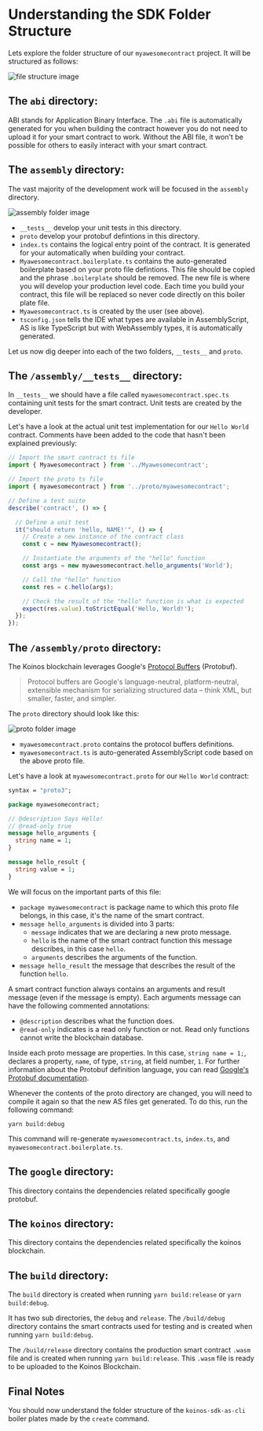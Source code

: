 # Understanding the SDK Folder Structure

Lets explore the folder structure of our `myawesomecontract` project. It will be structured as follows:

![file structure image](/images/vscode-file-structure-image.png "File structure")

## The `abi` directory:
ABI stands for Application Binary Interface. The `.abi` file is automatically generated for you when building the contract however you do not need to upload it for your smart contract to work. Without the ABI file, it won't be possible for others to easily interact with your smart contract.

## The  `assembly` directory:
The vast majority of the development work will be focused in the `assembly` directory.

![assembly folder image](/images/assembly-folder-image.png "Assembly directory")

- `__tests__` develop your unit tests in this directory.
- `proto` develop your protobuf defintions in this directory.
- `index.ts` contains the logical entry point of the contract. It is generated for your automatically when building your contract.
- `Myawesomecontract.boilerplate.ts` contains the auto-generated boilerplate based on your proto file defintions.  This file should be copied and the phrase `.boilerplate` should be removed. The new file is where you will develop your production level code. Each time you build your contract, this file will be replaced so never code directly on this boiler plate file.
- `Myawesomecontract.ts` is created by the user (see above).
- `tsconfig.json` tells the IDE what types are available in AssemblyScript, AS is like TypeScript but with WebAssembly types, it is automatically generated.


Let us now dig deeper into each of the two folders, `__tests__` and `proto`.


## The `/assembly/__tests__` directory:

In `__tests__` we should have a file called `myawesomecontract.spec.ts` containing unit tests for the smart contract. Unit tests are created by the developer.

Let's have a look at the actual unit test implementation for our `Hello World` contract. Comments have been added to the code that hasn't been explained previously:

``` ts
// Import the smart contract ts file
import { Myawesomecontract } from '../Myawesomecontract';

// Import the proto ts file
import { myawesomecontract } from '../proto/myawesomecontract';

// Define a test suite
describe('contract', () => {

  // Define a unit test
  it("should return 'hello, NAME!'", () => {
    // Create a new instance of the contract class
    const c = new Myawesomecontract();

    // Instantiate the arguments of the "hello" function
    const args = new myawesomecontract.hello_arguments('World');

    // Call the "hello" function
    const res = c.hello(args);

    // Check the result of the "hello" function is what is expected
    expect(res.value).toStrictEqual('Hello, World!');
  });
});
```

## The `/assembly/proto` directory:

The Koinos blockchain  leverages Google's [Protocol Buffers](https://developers.google.com/protocol-buffers) (Protobuf).

> Protocol buffers are Google's language-neutral, platform-neutral, extensible mechanism for serializing structured data – think XML, but smaller, faster, and simpler.

The `proto` directory should look like this:

![proto folder image](/images/proto-folder-image.png "Proto directory")

- `myawesomecontract.proto` contains the protocol buffers definitions.
- `myawesomecontract.ts` is auto-generated AssemblyScript code based on the above proto file.

Let's have a look at `myawesomecontract.proto` for our `Hello World` contract:

```proto
syntax = "proto3";

package myawesomecontract;

// @description Says Hello!
// @read-only true
message hello_arguments {
  string name = 1;
}

message hello_result {
  string value = 1;
}
```

We will focus on the important parts of this file:

- `package myawesomecontract` is package name to which this proto file belongs, in this case, it's the name of the smart contract.
- `message hello_arguments` is divided into 3 parts:
  - `message` indicates that we are declaring a new proto message.
  - `hello` is the name of the smart contract function this message describes, in this case `hello`.
  - `arguments` describes the arguments of the function.
- `message hello_result` the message that describes the result of the function `hello`.

A smart contract function always contains an arguments and result message (even if the message is empty). Each arguments message can have the following commented annotations:

- `@description` describes what the function does.
- `@read-only` indicates is a read only function or not. Read only functions cannot write the blockchain database.

Inside each proto message are properties. In this case, `string name = 1;`, declares a property, `name`, of type, `string`, at field number, `1`. For further information about the Protobuf definition language, you can read [Google's Protobuf documentation](https://protobuf.dev/programming-guides/proto3/).

Whenever the contents of the proto directory are changed, you will need to compile it again so that the new AS files get generated. To do this, run the following command:

```console
yarn build:debug
```

This command will re-generate `myawesomecontract.ts`, `index.ts`, and `myawesomecontract.boilerplate.ts`.

## The `google` directory:
This directory contains the dependencies related specifically google protobuf.

## The `koinos` directory:
This directory contains the dependencies related specifically the koinos blockchain.


## The `build` directory:
The `build` directory is created when running `yarn build:release` or `yarn build:debug`.

It has two sub directories, the `debug` and `release`.  The `/build/debug` directory contains the smart contracts used for testing and is created when running `yarn build:debug`.

The `/build/release` directory contains the production smart contract `.wasm` file and is created when running `yarn build:release`. This `.wasm` file is ready to be uploaded to the Koinos Blockchain.

## Final Notes

You should now understand the folder structure of the `koinos-sdk-as-cli` boiler plates made by the `create` command.

